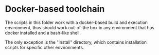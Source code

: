 # Docker-based toolchain

The scripts in this folder work with a docker-based build and execution environment,
thus should work out-of-the box in any environment that has docker installed and a 
bash-like shell. 

The only exception is the "install" directory, which contains installation scripts for
specific other environments. 
